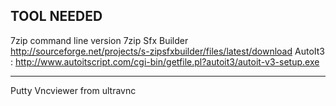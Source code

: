 TOOL NEEDED 
--
7zip command line version
7zip Sfx Builder
http://sourceforge.net/projects/s-zipsfxbuilder/files/latest/download
AutoIt3 : http://www.autoitscript.com/cgi-bin/getfile.pl?autoit3/autoit-v3-setup.exe
**************
Putty
Vncviewer from ultravnc

